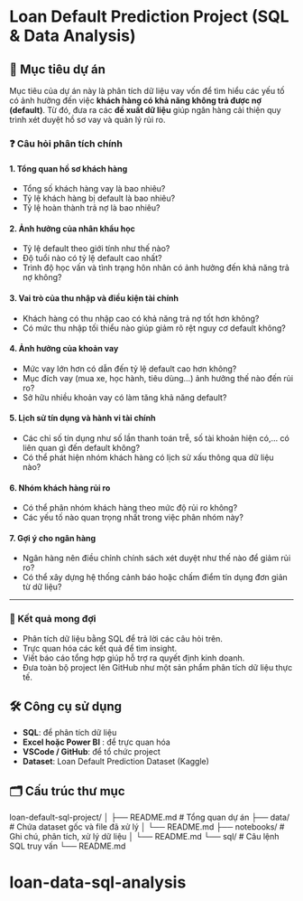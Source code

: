 # Loan Default Prediction Project (SQL & Data Analysis)

## 🎯 Mục tiêu dự án

Mục tiêu của dự án này là phân tích dữ liệu vay vốn để tìm hiểu các yếu tố có ảnh hưởng đến việc **khách hàng có khả năng không trả được nợ (default)**. Từ đó, đưa ra các **đề xuất dữ liệu** giúp ngân hàng cải thiện quy trình xét duyệt hồ sơ vay và quản lý rủi ro.

### ❓ Câu hỏi phân tích chính

#### 1. Tổng quan hồ sơ khách hàng
- Tổng số khách hàng vay là bao nhiêu?
- Tỷ lệ khách hàng bị default là bao nhiêu?
- Tỷ lệ hoàn thành trả nợ là bao nhiêu?

#### 2. Ảnh hưởng của nhân khẩu học
- Tỷ lệ default theo giới tính như thế nào?
- Độ tuổi nào có tỷ lệ default cao nhất?
- Trình độ học vấn và tình trạng hôn nhân có ảnh hưởng đến khả năng trả nợ không?

#### 3. Vai trò của thu nhập và điều kiện tài chính
- Khách hàng có thu nhập cao có khả năng trả nợ tốt hơn không?
- Có mức thu nhập tối thiểu nào giúp giảm rõ rệt nguy cơ default không?

#### 4. Ảnh hưởng của khoản vay
- Mức vay lớn hơn có dẫn đến tỷ lệ default cao hơn không?
- Mục đích vay (mua xe, học hành, tiêu dùng…) ảnh hưởng thế nào đến rủi ro?
- Sở hữu nhiều khoản vay có làm tăng khả năng default?

#### 5. Lịch sử tín dụng và hành vi tài chính
- Các chỉ số tín dụng như số lần thanh toán trễ, số tài khoản hiện có,… có liên quan gì đến default không?
- Có thể phát hiện nhóm khách hàng có lịch sử xấu thông qua dữ liệu nào?

#### 6. Nhóm khách hàng rủi ro
- Có thể phân nhóm khách hàng theo mức độ rủi ro không?
- Các yếu tố nào quan trọng nhất trong việc phân nhóm này?

#### 7. Gợi ý cho ngân hàng
- Ngân hàng nên điều chỉnh chính sách xét duyệt như thế nào để giảm rủi ro?
- Có thể xây dựng hệ thống cảnh báo hoặc chấm điểm tín dụng đơn giản từ dữ liệu?

---

### 📌 Kết quả mong đợi

- Phân tích dữ liệu bằng SQL để trả lời các câu hỏi trên.
- Trực quan hóa các kết quả để tìm insight.
- Viết báo cáo tổng hợp giúp hỗ trợ ra quyết định kinh doanh.
- Đưa toàn bộ project lên GitHub như một sản phẩm phân tích dữ liệu thực tế.

## 🛠️ Công cụ sử dụng

- **SQL**: để phân tích dữ liệu
- **Excel hoặc Power BI** : để trực quan hóa
- **VSCode / GitHub**: để tổ chức project
- **Dataset**: Loan Default Prediction Dataset (Kaggle)

## 🗂️ Cấu trúc thư mục

loan-default-sql-project/
│
├── README.md # Tổng quan dự án
├── data/ # Chứa dataset gốc và file đã xử lý
│ └── README.md
├── notebooks/ # Ghi chú, phân tích, xử lý dữ liệu
│ └── README.md
└── sql/ # Câu lệnh SQL truy vấn
└── README.md

# loan-data-sql-analysis
